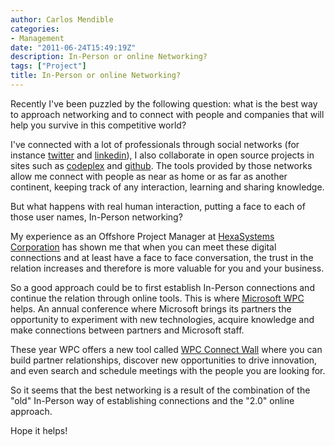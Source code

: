 ```yaml
---
author: Carlos Mendible
categories:
- Management
date: "2011-06-24T15:49:19Z"
description: In-Person or online Networking?
tags: ["Project"]
title: In-Person or online Networking?
---
```

Recently I've been puzzled by the following question: what is the best way to approach networking and to connect with people and companies that will help you survive in this competitive world?

I've connected with a lot of professionals through social networks (for instance [twitter](https://twitter.com/#!/cfmendible) and [linkedin](http://es.linkedin.com/in/carlosmendible)), I also collaborate in open source projects in sites such as [codeplex](http://www.codeplex.com/site/users/view/cmendible) and [github](https://github.com/cmendible). The tools provided by those networks allow me connect with people as near as home or as far as another continent, keeping track of any interaction, learning and sharing knowledge.

But what happens with real human interaction, putting a face to each of those user names, In-Person networking?

My experience as an Offshore Project Manager at [HexaSystems Corporation](http://hexasystems.com) has shown me that when you can meet these digital connections and at least have a face to face conversation, the trust in the relation increases and therefore is more valuable for you and your business.

So a good approach could be to first establish In-Person connections and continue the relation through online tools. This is where [Microsoft WPC](http://digitalwpc.com/) helps. An annual conference where Microsoft brings its partners the opportunity to experiment with new technologies, acquire knowledge and make connections between partners and Microsoft staff.

These year WPC offers a new tool called [WPC Connect Wall](http://wall.digitalwpc.com/) where you can build partner relationships, discover new opportunities to drive innovation, and even search and schedule meetings with the people you are looking for.

So it seems that the best networking is a result of the combination of the "old" In-Person way of establishing connections and the "2.0" online approach.

Hope it helps!